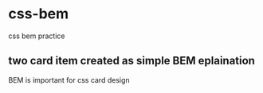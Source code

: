 # css-bem
css bem practice
## two card item created as simple BEM eplaination
BEM is important for css card design